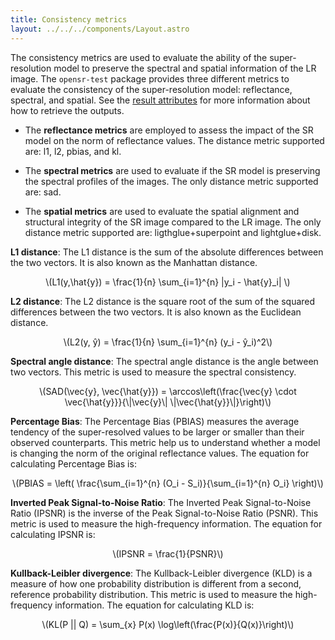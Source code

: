 ```yaml
---
title: Consistency metrics
layout: ../../../components/Layout.astro
---
```



The consistency metrics are used to evaluate the ability of the super-resolution model to preserve the spectral and spatial information of the LR image. The `opensr-test` package provides three different metrics to evaluate the consistency of the super-resolution model: reflectance, spectral, and spatial. See the [result attributes](../API/model_parameters.md#result-attributes) for more information about how to retrieve the outputs.

- The **reflectance metrics** are employed to assess the impact of the SR model on the norm of reflectance values. The distance metric supported are: l1, l2, pbias, and kl.

- The **spectral metrics** are used to evaluate if the SR model is preserving the spectral profiles of the images. The only distance metric supported are: sad.

- The **spatial metrics** are used to evaluate the spatial alignment and structural integrity of the SR image compared to the LR image. The only distance metric supported are: ligthglue+superpoint and lightglue+disk.


**L1 distance**: The L1 distance is the sum of the absolute differences between the two vectors. It is also known as the Manhattan distance. 

<p style="text-align: center;">\(L1(y,\hat{y}) = \frac{1}{n} \sum_{i=1}^{n} |y_i - \hat{y}_i| \)</p>

**L2 distance**: The L2 distance is the square root of the sum of the squared differences between the two vectors. It is also known as the Euclidean distance.

<p style="text-align: center;">\(L2(y, ŷ) = \frac{1}{n} \sum_{i=1}^{n} (y_i - ŷ_i)^2\)</p>


**Spectral angle distance**: The spectral angle distance is the angle between two vectors. This metric is used to measure the spectral consistency.

<p style="text-align: center;">\(SAD(\vec{y}, \vec{\hat{y}}) = \arccos\left(\frac{\vec{y} \cdot
										\vec{\hat{y}}}{\|\vec{y}\|
										\|\vec{\hat{y}}\|}\right)\)</p>

**Percentage Bias**: The Percentage Bias (PBIAS) measures the average tendency of the super-resolved values to be larger or smaller than their observed counterparts. This metric help us to understand whether a model is changing the norm of the original reflectance values. The equation for calculating Percentage Bias is:

<p style="text-align: center;">\(PBIAS = \left( \frac{\sum_{i=1}^{n} (O_i - S_i)}{\sum_{i=1}^{n} O_i}
										\right)\)</p>

**Inverted Peak Signal-to-Noise Ratio**: The Inverted Peak Signal-to-Noise Ratio (IPSNR) is the inverse of the Peak Signal-to-Noise Ratio (PSNR). This metric is used to measure the high-frequency information. The equation for calculating IPSNR is:

<p style="text-align: center;">\(IPSNR = \frac{1}{PSNR}\)</p>

**Kullback-Leibler divergence**: The Kullback-Leibler divergence (KLD) is a measure of how one probability distribution is different from a second, reference probability distribution. This metric is used to measure the high-frequency information. The equation for calculating KLD is:

<p style="text-align: center;">\(KL(P || Q) = \sum_{x} P(x) \log\left(\frac{P(x)}{Q(x)}\right)\)</p>